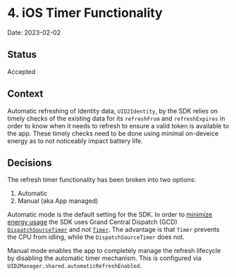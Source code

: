 # 4. iOS Timer Functionality

Date: 2023-02-02

## Status

Accepted

## Context

Automatic refreshing of Identity data, `UID2Identity`, by the SDK relies on timely checks of the existing data for its `refreshFrom` and `refreshExpires` in order to know when it needs to refresh to ensure a valid token is available to the app.  These timely checks need to be done using minimal on-deveice energy as to not noticeably impact battery life.

## Decisions

The refresh timer functionality has been broken into two options:

1. Automatic
2. Manual (aka App managed)

Automatic mode is the default setting for the SDK.  In order to [minimize energy usage](https://developer.apple.com/library/archive/documentation/Performance/Conceptual/EnergyGuide-iOS/MinimizeTimerUse.html) the SDK uses Grand Central Dispatch (GCD) [`DispatchSourceTimer`](https://developer.apple.com/documentation/dispatch/dispatchsourcetimer) and not [`Timer`](https://developer.apple.com/documentation/foundation/timer).  The advantage is that `Timer` prevents the CPU from idling, while the `DispatchSourceTimer` does not.

Manual mode enables the app to completely manage the refresh lifecycle by disabling the automatic timer mechanism.  This is configured via `UID2Manager.shared.automaticRefreshEnabled`.
